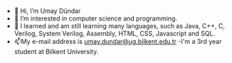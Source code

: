 - 👋 Hi, I’m Umay Dündar
- 👀 I’m interested in computer science and programming.
- 🌱 I learned and am still learning many languages, such as Java, C++, C, Verilog, System Verilog, Assembly, HTML, CSS, Javascript and SQL.
- 📫My e-mail address is umay.dundar@ug.bilkent.edu.tr
-I'm a 3rd year student at Bilkent University.

